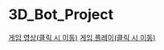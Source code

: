 # 3D_Bot_Project

[게임 영상(클릭 시 이동)](https://www.youtube.com/watch?v=R8gkMF1Hnw8)
[게임 플레이(클릭 시 이동)](https://codingpuzzle.org/studying.html?course=elementary)
